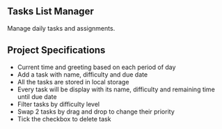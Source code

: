 ## Tasks List Manager

Manage daily tasks and assignments.

## Project Specifications

- Current time and greeting based on each period of day
- Add a task with name, difficulty and due date
- All the tasks are stored in local storage
- Every task will be display with its name, difficulty and remaining time until
  due date
- Filter tasks by difficulty level
- Swap 2 tasks by drag and drop to change their priority
- Tick the checkbox to delete task

